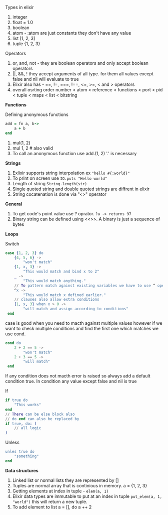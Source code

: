 Types in elixir 

1. integer
2. float = 1.0
3. boolean
4. atom - :atom are just constants they don't have any value
5. list [1, 2, 3]
6. tuple {1, 2, 3}

Operators

1. or, and, not - they are boolean operators and only accept boolean operators
2. ||, &&, ! they accept arguments of all type. for them all values except false and nil will evaluate to true
3. Elixir also has - ==, !=, ===, !==, <=, >=, < and > operators
4. overall osrting order number < atom < reference < functions < port < pid < tuple < maps < list < bitstring


__Functions__  

Defining anonymous functions
```ruby
add = fn a, b->
	a + b
end
```

1. mul(1, 2)
2. mul 1, 2 # also valid
3. To call an anonymous function use add.(1, 2) '.' is necessary

__Strings__
1. Exlixir supports string interpolation ex ```"hello #{:world}"```
2. To print on screen use ```IO.puts "Hello world"```
3. Length of string ```String.length(str)```
4. Single quoted string and double quoted strings are diffrent in elixir
5. String cocatenation is done via "<>" operator

__General__

1. To get code's point value use ? oprator. ```?a -> returns 97```
2. Binary string can be defined using <<>>. A binary is just a sequence of bytes


__Loops__

Switch

```erlang
case {1, 2, 3} do
	{4, 5, 6} ->
    	"won't match"
    {1, x, 3} ->
    	"This would match and bind x to 2"
    _ ->
    	"This would match anything."
    // To pattern match against existing variables we have to use ^ operator
    ^x ->
    	"This would match x defined earlier."
    // clauses also allow extra conditions
    {1, x, 3} when x > 0 ->
    	"will match and assign according to conditions"
 end
```

case is good when you need to macth against multiple values however if we want to check multiple conditions and find the first one which matches we use cond.

```erlang
cond do
	2 + 2 == 5 ->
    	"won't match"
    2 + 3 == 5 ->
    	"will match"
 end
```
If any condition does not macth error is raised  so always add a default condition true. In condition any value except false and nil is true

If

```erlang
if true do
	"This works"
end
// There can be else block also
// do end can also be replaced by
if true, do: (
	// all logic
)
```

Unless

```erlang
unles true do
	"something"
end
```

__Data structures__

1. Linked list or normal lists they are represented by []
2. Tuples are normal array that is continious in memory. a = {1, 2, 3}
3. Getting elements at index in tuple - ```elem(a, 1)```
4. Elixir data types are immutable to put at an index in tuple ```put_elem(a, 1, "world")``` this will return a new tuple.
5. To add element to list a = [], do a ++ 2
